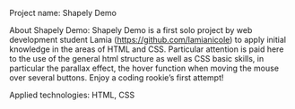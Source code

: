 Project name:
Shapely Demo

About Shapely Demo:
Shapely Demo is a first solo project by web development student Lamia (https://github.com/lamianicole) to apply initial knowledge in the areas of HTML and CSS. Particular attention is paid here to the use of the general html structure as well as CSS basic skills, in particular the parallax effect, the hover function when moving the mouse over several buttons. Enjoy a coding rookie’s first attempt! 

Applied technologies:
HTML, CSS
